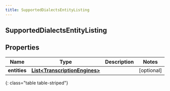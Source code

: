 ```yaml
---
title: SupportedDialectsEntityListing
---
```

## SupportedDialectsEntityListing


## Properties

| Name | Type | Description | Notes |
| ------------ | ------------- | ------------- | ------------- |
| **entities** | <!----><!---->[**List&lt;TranscriptionEngines&gt;**](TranscriptionEngines.html)<!----> |  |  [optional] |
{: class="table table-striped"}



